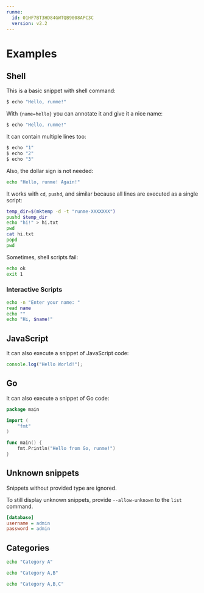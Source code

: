 ```yaml
---
runme:
  id: 01HF7BT3HD84GWTQB9008APC3C
  version: v2.2
---
```


# Examples

## Shell

This is a basic snippet with shell command:

```sh {"id":"01HF7BT3HD84GWTQB8ZCWPH803"}
$ echo "Hello, runme!"
```

With `{name=hello}` you can annotate it and give it a nice name:

```sh {"id":"01HF7BT3HD84GWTQB8ZEBC4E7R","name":"echo"}
$ echo "Hello, runme!"
```

It can contain multiple lines too:

```sh {"id":"01HF7BT3HD84GWTQB8ZESW75T0"}
$ echo "1"
$ echo "2"
$ echo "3"
```

Also, the dollar sign is not needed:

```sh {"id":"01HF7BT3HD84GWTQB8ZGWMJJE6"}
echo "Hello, runme! Again!"
```

It works with `cd`, `pushd`, and similar because all lines are executed as a single script:

```sh {"id":"01HF7BT3HD84GWTQB8ZHV2AF26"}
temp_dir=$(mktemp -d -t "runme-XXXXXXX")
pushd $temp_dir
echo "hi!" > hi.txt
pwd
cat hi.txt
popd
pwd
```

Sometimes, shell scripts fail:

```sh {"id":"01HF7BT3HD84GWTQB8ZNRMG7MW"}
echo ok
exit 1
```

### Interactive Scripts

```sh {"id":"01HF7BT3HD84GWTQB8ZNTNW63E","name":"print-name"}
echo -n "Enter your name: "
read name
echo ""
echo "Hi, $name!"
```

## JavaScript

It can also execute a snippet of JavaScript code:

```js {"id":"01HF7BT3HD84GWTQB8ZPB8TH53","name":"hello-js"}
console.log("Hello World!");
```

## Go

It can also execute a snippet of Go code:

```go {"id":"01HF7BT3HD84GWTQB8ZQXG4049"}
package main

import (
    "fmt"
)

func main() {
    fmt.Println("Hello from Go, runme!")
}
```

## Unknown snippets

Snippets without provided type are ignored.

To still display unknown snippets, provide `--allow-unknown` to the `list` command.

```ini {"id":"01HF7BT3HD84GWTQB8ZR32T70Y"}
[database]
username = admin
password = admin
```

## Categories

```sh {"category":"a","id":"01HF7BT3HD84GWTQB8ZT8D9SVW","name":"a"}
echo "Category A"
```

```sh {"category":"a,b","id":"01HF7BT3HD84GWTQB8ZVF8JVKF","name":"b"}
echo "Category A,B"
```

```sh {"category":"a,b,c","id":"01HF7BT3HD84GWTQB8ZY0GBA06","name":"c"}
echo "Category A,B,C"
```

